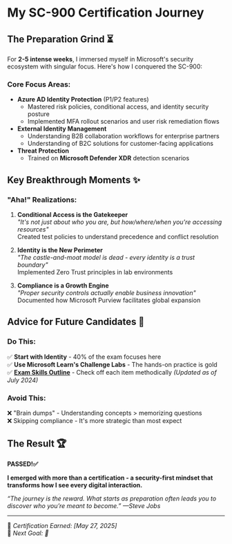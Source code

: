 # My SC-900 Certification Journey

## The Preparation Grind ⏳

For **2-5 intense weeks**, I immersed myself in Microsoft's security ecosystem with singular focus. Here's how I conquered the SC-900:

### Core Focus Areas:
- **Azure AD Identity Protection** (P1/P2 features)
  - Mastered risk policies, conditional access, and identity security posture
  - Implemented MFA rollout scenarios and user risk remediation flows
- **External Identity Management**
  - Understanding B2B collaboration workflows for enterprise partners
  - Understanding of B2C solutions for customer-facing applications
- **Threat Protection**
  - Trained on **Microsoft Defender XDR** detection scenarios

## Key Breakthrough Moments ✨

### "Aha!" Realizations:
1. **Conditional Access is the Gatekeeper**  
   *"It's not just about who you are, but how/where/when you're accessing resources"*  
   Created test policies to understand precedence and conflict resolution

2. **Identity is the New Perimeter**  
   *"The castle-and-moat model is dead - every identity is a trust boundary"*  
   Implemented Zero Trust principles in lab environments

3. **Compliance is a Growth Engine**  
   *"Proper security controls actually enable business innovation"*  
   Documented how Microsoft Purview facilitates global expansion

## Advice for Future Candidates 🚀

### Do This:
✅ **Start with Identity** - 40% of the exam focuses here  
✅ **Use Microsoft Learn's Challenge Labs** - The hands-on practice is gold  
✅ **[Exam Skills Outline](https://learn.microsoft.com/en-us/credentials/certifications/resources/study-guides/sc-900)** - Check off each item methodically *(Updated as of July 2024)*  

### Avoid This:
❌ "Brain dumps" - Understanding concepts > memorizing questions  
❌ Skipping compliance - It's more strategic than most expect 

## The Result 🏆

**PASSED!✅**

**I emerged with more than a certification - a security-first mindset that transforms how I see every digital interaction.**  

*“The journey is the reward. What starts as preparation often leads you to discover who you’re meant to become.” —Steve Jobs*  

---

📅 *Certification Earned: [May 27, 2025]*  
🔐 *Next Goal: 🤫*  